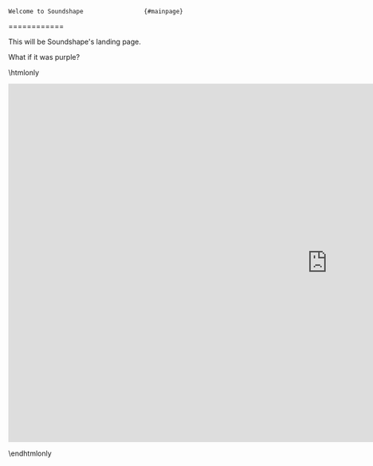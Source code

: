     Welcome to Soundshape                 {#mainpage}
============

This will be Soundshape's landing page.


What if it was purple?

\htmlonly


<iframe width="1280" height="720" src="https://www.youtube.com/embed/mxgKw_7XRbA" frameborder="0" allow="accelerometer; autoplay; encrypted-media; gyroscope; picture-in-picture" allowfullscreen></iframe>


\endhtmlonly
